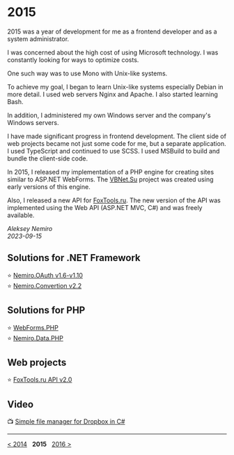 # 2015

2015 was a year of development for me as a frontend developer and as a system administrator.

I was concerned about the high cost of using Microsoft technology. I was constantly looking for ways to optimize costs.

One such way was to use Mono with Unix-like systems.

To achieve my goal, I began to learn Unix-like systems especially Debian in more detail.
I used web servers Nginx and Apache. I also started learning Bash.

In addition, I administered my own Windows server and the company's Windows servers.

I have made significant progress in frontend development.
The client side of web projects became not just some code for me, but a separate application.
I used TypeScript and continued to use SCSS. I used MSBuild to build and bundle the client-side code.

In 2015, I released my implementation of a PHP engine for creating sites similar to ASP.NET WebForms.
The [VBNet.Su](../2008/assets/vbnet.md) project was created using early versions of this engine.

Also, I released a new API for [FoxTools.ru](assets/foxtools.md).
The new version of the API was implemented using the Web API (ASP.NET MVC, C#) and was freely available.

_Aleksey Nemiro  
2023-09-15_

## Solutions for .NET Framework

:star: [Nemiro.OAuth v1.6-v1.10](https://github.com/nemiro-net/nemiro.oauth/tree/v1.10)  
:star: [Nemiro.Convertion v2.2](https://github.com/nemiro-net/nemiro.convertion/tree/v2.2)

## Solutions for PHP

:star: [WebForms.PHP](https://github.com/phperry/WebForms.PHP)  
:star: [Nemiro.Data.PHP](https://github.com/phperry/Nemiro.Data.PHP)

## Web projects

:star: [FoxTools.ru API v2.0](assets/foxtools.md)

## Video

:tv: [Simple file manager for Dropbox in C#](https://www.youtube.com/watch?v=fcT-Jt8rcdY)

---
[< 2014](/2014) &nbsp; **2015** &nbsp; [2016 >](/2016)
